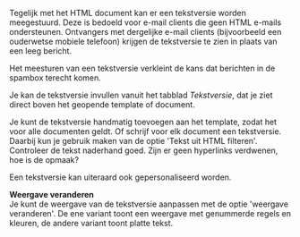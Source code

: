 Tegelijk met het HTML document kan er een tekstversie worden
meegestuurd. Deze is bedoeld voor e-mail clients die geen HTML e-mails
ondersteunen. Ontvangers met dergelijke e-mail clients (bijvoorbeeld een
ouderwetse mobiele telefoon) krijgen de tekstversie te zien in plaats
van een leeg bericht.

Het meesturen van een tekstversie verkleint de kans dat berichten in de
spambox terecht komen.

Je kan de tekstversie invullen vanuit het tabblad *Tekstversie*, dat je
ziet direct boven het geopende template of document.

Je kunt de tekstversie handmatig toevoegen aan het template, zodat het
voor alle documenten geldt. Of schrijf voor elk document een
tekstversie. Daarbij kun je gebruik maken van de optie 'Tekst uit HTML
filteren'. Controleer de tekst naderhand goed. Zijn er geen hyperlinks
verdwenen, hoe is de opmaak?

Een tekstversie kan uiteraard ook gepersonaliseerd worden.

**Weergave veranderen**\
 Je kunt de weergave van de tekstversie aanpassen met de optie 'weergave
veranderen'. De ene variant toont een weergave met genummerde regels en
kleuren, de andere variant toont platte tekst.
